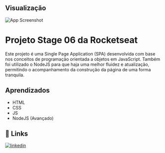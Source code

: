 
## Visualização 

![App Screenshot](https://cdn.discordapp.com/attachments/1070908868969910387/1123006138183594024/image.png)


# Projeto Stage 06 da Rocketseat

Este projeto é uma Single Page Application (SPA) desenvolvida com base nos conceitos de programação orientada a objetos em JavaScript. 
Também foi utilizado o NodeJS para que haja uma melhor fluidez e atualização, permitindo o acompanhamento da construção da página de uma forma tranquila.




## Aprendizados

- HTML
- CSS 
- JS
- NodeJS
(Avançado)

## 🔗 Links
[![linkedin](https://img.shields.io/badge/linkedin-0A66C2?style=for-the-badge&logo=linkedin&logoColor=white)](https://www.linkedin.com/in/caio-balduino-3442721b4/)


